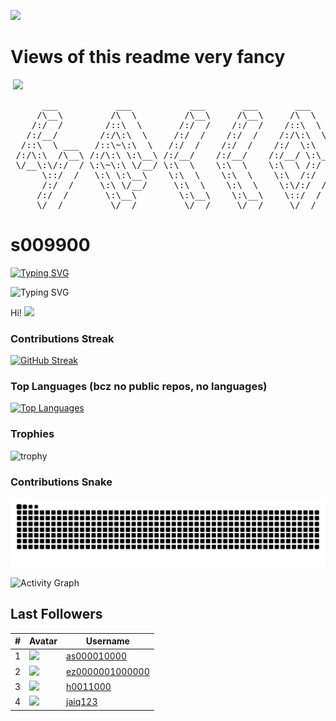 
![](https://komarev.com/ghpvc/?username=s009900&color=ff69b4&label=All+my+repos+views:)
# Views of this readme very fancy

<img alt="" src="https://count.getloli.com/get/@:s009900?theme=rule34">



<img src="https://readme-typing-svg.demolab.com?font=Inconsolata&weight=500&size=50&duration=4000&pause=300&color=FF69B4&center=true&vCenter=true&multiline=true&repeat=false&random=false&width=1300&height=140&lines=Hello+hello,+look+below;I'm+s009900%2C+%E2%9C%A9+my+readme" width="70%" />

<pre>
      ___           ___           ___       ___       ___     
     /\__\         /\  \         /\__\     /\__\     /\  \    
    /:/  /        /::\  \       /:/  /    /:/  /    /::\  \   
   /:/__/        /:/\:\  \     /:/  /    /:/  /    /:/\:\  \  
  /::\  \ ___   /::\~\:\  \   /:/  /    /:/  /    /:/  \:\  \ 
 /:/\:\  /\__\ /:/\:\ \:\__\ /:/__/    /:/__/    /:/__/ \:\__\
 \/__\:\/:/  / \:\~\:\ \/__/ \:\  \    \:\  \    \:\  \ /:/  /
      \::/  /   \:\ \:\__\    \:\  \    \:\  \    \:\  /:/  / 
      /:/  /     \:\ \/__/     \:\  \    \:\  \    \:\/:/  /  
     /:/  /       \:\__\        \:\__\    \:\__\    \::/  /   
     \/__/         \/__/         \/__/     \/__/     \/__/    
</pre>


# s009900
[![Typing SVG](https://readme-typing-svg.demolab.com/?font=serif&size=33&pause=1000&color=000000&width=999&lines=github.com/s009900)](https://github.com/s009900)

![Typing SVG](https://readme-typing-svg.demolab.com/?font=serif&size=25&pause=1000&color=000000&width=300&lines=Click+%F0%9F%91%86+and+follow!)

Hi! <img src="https://user-images.githubusercontent.com/18350557/176309783-0785949b-9127-417c-8b55-ab5a4333674e.gif" width="50" />
### Contributions Streak
[![GitHub Streak](https://streak-stats.demolab.com?user=s009900&theme=midnight-purple&background=45%2CEB2F2F29%2CFF63D5&border=FFFFFF&dates=000000&excludeDaysLabel=FFFFFF&currStreakNum=FFFFFF&ring=FFFFFF&sideLabels=000000&fire=FFFFFF&sideNums=000000&currStreakLabel=FFFFFF)](https://git.io/streak-stats)
 

### Top Languages (bcz no public repos, no languages)
[![Top Languages](https://github-readme-stats.vercel.app/api/top-langs/?username=s009900&hide=html&card_width=465&theme=midnight-purple&bg_color=45,EB2F2F29,FF63D5&border_color=FFFFFF&title_color=FFFFFF&text_color=000000)](https://github.com/s009900)

### Trophies
![trophy](https://github-profile-trophy.vercel.app/?username=s009900)

### Contributions Snake
![GitHub Snake Light](https://github.com/s009900/s009900/blob/output/github-contribution-grid-snake.svg)

![Activity Graph](https://github-readme-activity-graph.vercel.app/graph?username=s009900&theme=github-compact)

## Last Followers
<!--LAST_FOLLOWERS_START-->
| # | Avatar | Username |
|---|--------|----------|
| 1 | <img src="https://avatars.githubusercontent.com/u/207921618?v=4" width="24" /> | [as000010000](https://github.com/as000010000) |
| 2 | <img src="https://avatars.githubusercontent.com/u/207921092?v=4" width="24" /> | [ez0000001000000](https://github.com/ez0000001000000) |
| 3 | <img src="https://avatars.githubusercontent.com/u/207253023?v=4" width="24" /> | [h0011000](https://github.com/h0011000) |
| 4 | <img src="https://avatars.githubusercontent.com/u/201192802?v=4" width="24" /> | [jaiq123](https://github.com/jaiq123) |
<!--LAST_FOLLOWERS_END-->
